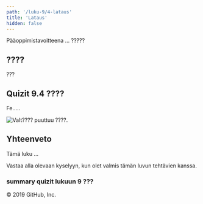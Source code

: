```yaml
---
path: '/luku-9/4-lataus'
title: 'Lataus'
hidden: false
---
```


<div>
<lead>Pääoppimistavoitteena ... ?????
</lead>
</div>

## ????
???



## Quizit 9.4 ????
<!--  quizit 9.4.???  -->
<div><quiz id="4b44871b-2fe7-4fe1-978c-267d5bf8de80"></quiz></div>

<text-box variant="example" name="Historiaa:  Transistori ja integroitu piiri">

Fe.....

![Valt????  puuttuu ????.](./ch-9-3-transistori.svg)
<div>
<illustrations motive="ch-9-3-transistori"></illustrations>
</div>

</text-box>

## Yhteenveto
Tämä luku ...

Vastaa alla olevaan kyselyyn, kun olet valmis tämän luvun tehtävien kanssa.

### summary quizit lukuun 9 ???

<div><quiz id="4b44871b-2fe7-4fe1-978c-267d5bf8de80"></quiz></div>
© 2019 GitHub, Inc.
